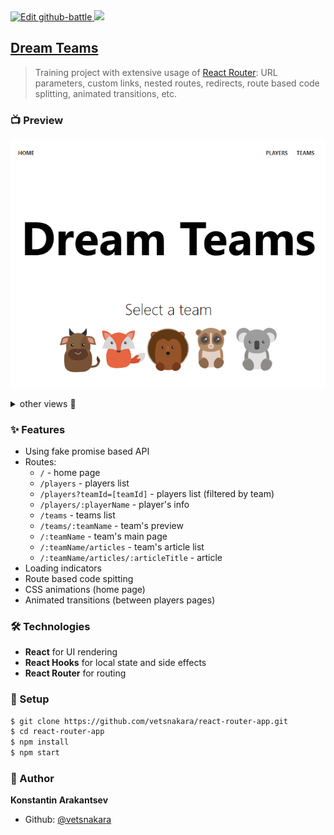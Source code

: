 <a href="https://codesandbox.io/s/github/vetsnakara/react-router-app/tree/master/?fontsize=14&hidenavigation=1&theme=dark">
  <img height="20" alt="Edit github-battle" src="https://codesandbox.io/static/img/play-codesandbox.svg">
</a>

<a href="https://standardjs.com">
  <img height="20" src="https://img.shields.io/badge/code_style-standard-brightgreen.svg"/>
</a>

<h2>
  <a href="https://angry-neumann-5de2c6.netlify.com/" target="_blank">Dream Teams</a>
</h2>

> Training project with extensive usage of [React Router](https://reacttraining.com/react-router/web/guides/quick-start): URL parameters, custom links, nested routes, redirects, route based code splitting, animated transitions, etc.

### 📺 Preview
<p align="center">
  <img width="600" src="https://raw.githubusercontent.com/vetsnakara/react-router-app/master/preview/main.png"/>
</p>

<details>
<summary>other views 👀</summary>
  <table style="width: 100%; background-color: white"" border="2">
  <tr>
    <th>Team Page</th>
    <th>Player Page</th>
  </tr>
  <tr>
    <td><img src="https://raw.githubusercontent.com/vetsnakara/react-router-app/master/preview/team.png"/></td>
    <td><img src="https://raw.githubusercontent.com/vetsnakara/react-router-app/master/preview/player.png"/></td>
  </tr>
  </table>
</details>

### ✨ Features
* Using fake promise based API
* Routes:
  * `/` - home page
  * `/players` - players list
  * `/players?teamId=[teamId]` - players list (filtered by team)
  * `/players/:playerName` - player's info
  * `/teams` - teams list
  * `/teams/:teamName` - team's preview
  * `/:teamName` - team's main page
  * `/:teamName/articles` - team's article list
  * `/:teamName/articles/:articleTitle` - article
* Loading indicators
* Route based code spitting
* CSS animations (home page)
* Animated transitions (between players pages)

### 🛠️ Technologies
* __React__ for UI rendering
* __React Hooks__ for local state and side effects
* __React Router__ for routing

### 🚀 Setup
``` sh
$ git clone https://github.com/vetsnakara/react-router-app.git
$ cd react-router-app
$ npm install
$ npm start
```

### 👷 Author
**Konstantin Arakantsev**
- Github: [@vetsnakara](https://github.com/vetsnakara)
